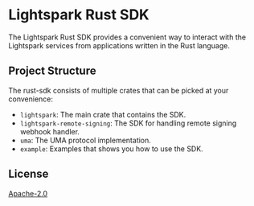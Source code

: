 # Lightspark Rust SDK
The Lightspark Rust SDK provides a convenient way to interact with the Lightspark services from applications written in the Rust language.

## Project Structure
The rust-sdk consists of multiple crates that can be picked at your convenience:
- `lightspark`: The main crate that contains the SDK.
- `lightspark-remote-signing`: The SDK for handling remote signing webhook handler.
- `uma`: The UMA protocol implementation.
- `example`: Examples that shows you how to use the SDK.

## License
[Apache-2.0](https://www.apache.org/licenses/LICENSE-2.0)